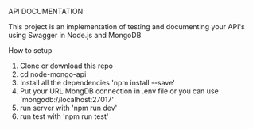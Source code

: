 API DOCUMENTATION

This project is an implementation of testing and documenting your API's using Swagger in Node.js and MongoDB

How to setup

1. Clone or download this repo
2. cd node-mongo-api
3. Install all the dependencies 'npm install --save'
4. Put your URL MongDB connection in .env file or you can use 'mongodb://localhost:27017'
5. run server with 'npm run dev'
6. run test with 'npm run test'

